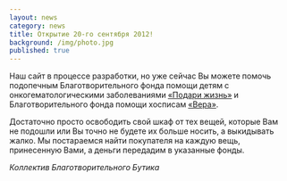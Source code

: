 ```yaml
---
layout: news
category: news
title: Открытие 20-го сентября 2012!
background: /img/photo.jpg
published: true
---
```


Наш сайт в процессе разработки, но уже сейчас Вы можете помочь подопечным Благотворительного фонда помощи детям с онкогематологическими заболеваниями [«Подари жизнь»](http://www.podari-zhizn.ru) и Благотворительного фонда помощи хосписам [«Вера»](http://www.hospicefund.ru).  
  
Достаточно просто освободить свой шкаф от тех вещей, которые Вам не подошли или Вы точно не будете их больше носить, а выкидывать жалко. Мы постараемся найти покупателя на каждую вещь,  принесенную Вами, а деньги передадим в указанные фонды.  
  
*Коллектив Благотворительного Бутика*